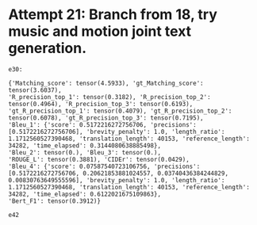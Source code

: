 
# Attempt 21: Branch from 18, try music and motion joint text generation.

    e30:

    {'Matching_score': tensor(4.5933), 'gt_Matching_score': tensor(3.6037), 
    'R_precision_top_1': tensor(0.3182), 'R_precision_top_2': tensor(0.4964), 'R_precision_top_3': tensor(0.6193), 
    'gt_R_precision_top_1': tensor(0.4079), 'gt_R_precision_top_2': tensor(0.6078), 'gt_R_precision_top_3': tensor(0.7195), 
    'Bleu_1': {'score': 0.5172216272756706, 'precisions': [0.5172216272756706], 'brevity_penalty': 1.0, 'length_ratio': 1.1712560527390468, 'translation_length': 40153, 'reference_length': 34282, 'time_elapsed': 0.3144080638885498}, 
    'Bleu_2': tensor(0.), 'Bleu_3': tensor(0.), 
    'ROUGE_L': tensor(0.3881), 'CIDEr': tensor(0.0429), 
    'Bleu_4': {'score': 0.07587540723106756, 'precisions': [0.5172216272756706, 0.20621853881024557, 0.03740436384244829, 0.00830763649555596], 'brevity_penalty': 1.0, 'length_ratio': 1.1712560527390468, 'translation_length': 40153, 'reference_length': 34282, 'time_elapsed': 0.6122021675109863}, 
    'Bert_F1': tensor(0.3912)}

    e42
